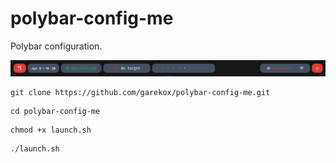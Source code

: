 # polybar-config-me
Polybar configuration.

![polybar](/polybar.png)

```
git clone https://github.com/garekox/polybar-config-me.git
```
```
cd polybar-config-me
```
```
chmod +x launch.sh
```
```
./launch.sh
```
